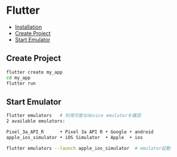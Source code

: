 # Flutter

- [Installation](./installation/readme.md)
- [Create Project](#create-project)
- [Start Emulator](#start-emulator)

## Create Project
```sh
flutter create my_app
cd my_app
flutter run
```
## Start Emulator
```sh
flutter emulators   # 利用可能なdevice emulatorを確認
2 available emulators:

Pixel_3a_API_R      • Pixel 3a API R • Google • android
apple_ios_simulator • iOS Simulator  • Apple  • ios

flutter emulators --launch apple_ios_simulator  # emulator起動
```